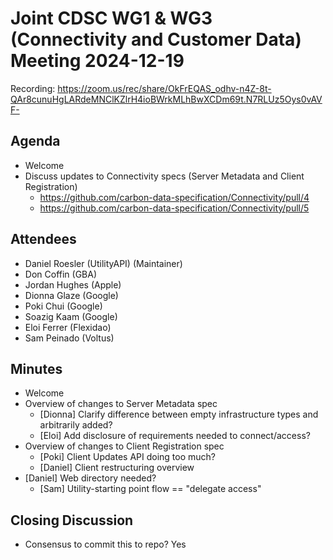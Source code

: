 # Joint CDSC WG1 & WG3 (Connectivity and Customer Data) Meeting 2024-12-19

Recording: https://zoom.us/rec/share/OkFrEQAS_odhv-n4Z-8t-QAr8cunuHgLARdeMNClKZlrH4ioBWrkMLhBwXCDm69t.N7RLUz5Oys0vAVF-

## Agenda
* Welcome
* Discuss updates to Connectivity specs (Server Metadata and Client Registration)
    * https://github.com/carbon-data-specification/Connectivity/pull/4
    * https://github.com/carbon-data-specification/Connectivity/pull/5

## Attendees
* Daniel Roesler (UtilityAPI) (Maintainer)
* Don Coffin (GBA)
* Jordan Hughes (Apple)
* Dionna Glaze (Google)
* Poki Chui (Google)
* Soazig Kaam (Google)
* Eloi Ferrer (Flexidao)
* Sam Peinado (Voltus)

## Minutes
* Welcome
* Overview of changes to Server Metadata spec
    * [Dionna] Clarify difference between empty infrastructure types and arbitrarily added?
    * [Eloi] Add disclosure of requirements needed to connect/access?
* Overview of changes to Client Registration spec
    * [Poki] Client Updates API doing too much?
    * [Daniel] Client restructuring overview
* [Daniel] Web directory needed?
    * [Sam] Utility-starting point flow == "delegate access"

## Closing Discussion
* Consensus to commit this to repo? Yes

